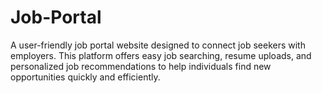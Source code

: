 # Job-Portal
A user-friendly job portal website designed to connect job seekers with employers. This platform offers easy job searching, resume uploads, and personalized job recommendations to help individuals find new opportunities quickly and efficiently.
